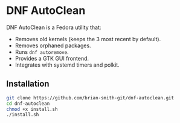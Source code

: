 # DNF AutoClean

DNF AutoClean is a Fedora utility that:
- Removes old kernels (keeps the 3 most recent by default).
- Removes orphaned packages.
- Runs `dnf autoremove`.
- Provides a GTK GUI frontend.
- Integrates with systemd timers and polkit.

## Installation
```bash
git clone https://github.com/brian-smith-git/dnf-autoclean.git
cd dnf-autoclean
chmod +x install.sh
./install.sh
